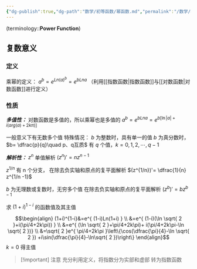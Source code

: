 ```yaml
---
{"dg-publish":true,"dg-path":"数学/初等函数/幂函数.md","permalink":"/数学/初等函数/幂函数/","dgPassFrontmatter":true,"noteIcon":"","created":"2024-05-21T15:20:28.171+08:00","updated":"2024-09-04T14:26:59.247+08:00"}
---
```


(terminology::**Power Function**)
## 复数意义
### 定义
乘幂的定义：
$a^{b}=e^{ Ln(a)^{b} }=e^{ bLn a }$
（利用[[指数函数\|指数函数]]与[[对数函数\|对数函数]]进行定义）

### 性质
***多值性：***
对数函数是多值的，所以乘幂也是多值的
$a^{b}=e^{ bLna }=e^{ b[\ln |a|+i(arg(a)+2k\pi) ] }$

一般意义下有无数多个值
特殊情况：
$b$ 为整数时，具有单一的值
$b$ 为真分数时， $b= \dfrac{p}{q}\quad p、q互质$ 有 $q$ 个值，$k=0,1,2,\cdots,q-1$

***解析性：***
$z^{n}$ 单值解析
$(z^{n})'=nz^{n-1}$

$z^{1/n}$  有 n 个分支，
在除去负实轴和原点的复平面解析
$(z^{1/n})'= \dfrac{1}{n} z^{1/n -1}$

$b$  为无理数或复数时，无穷多个值
在除去负实轴和原点的复平面解析
$(z^{b})'=bz^{b-1}$


求 $(1+i)^{1-i}$ 的函数值及其主值

$$\begin{align}
(1+i)^{1-i}&=e^{ (1-i)Ln(1+i) } \\
&=e^{ (1-i)(\ln \sqrt{ 2 }+i(\pi/4+2k\pi)) } \\
&=e^{ (\ln \sqrt{ 2 }+\pi/4+2k\pi)+ i(\pi/4+2k\pi-\ln \sqrt{ 2 })} \\
&=\sqrt{ 2 }e^{ \pi/4+2k\pi }\left\{\cos(\dfrac{\pi}{4}-\ln \sqrt{ 2 }) +i\sin(\dfrac{\pi}{4}-\ln\sqrt{ 2 })\right\}
\end{align}$$
$k=0$ 得主值


>[!important] 注意
>充分利用定义，将指数分为实部和虚部
>转为指数函数


